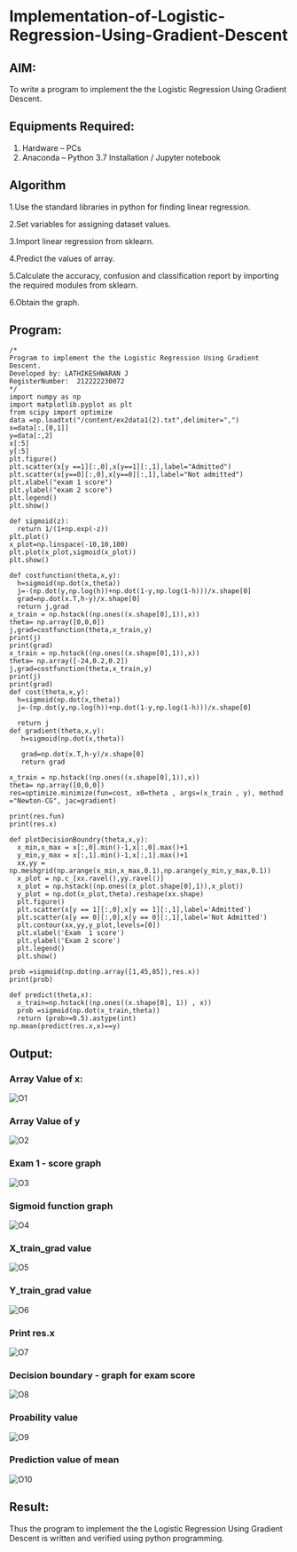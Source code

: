 # Implementation-of-Logistic-Regression-Using-Gradient-Descent

## AIM:
To write a program to implement the the Logistic Regression Using Gradient Descent.

## Equipments Required:
1. Hardware – PCs
2. Anaconda – Python 3.7 Installation / Jupyter notebook

## Algorithm
 1.Use the standard libraries in python for finding linear regression.
 
 2.Set variables for assigning dataset values. 
 
 3.Import linear regression from sklearn. 
 
 4.Predict the values of array.
 
 5.Calculate the accuracy, confusion and classification report by importing the required modules from sklearn.
 
 6.Obtain the graph.
## Program:
```
/*
Program to implement the the Logistic Regression Using Gradient Descent.
Developed by: LATHIKESHWARAN J
RegisterNumber:  212222230072
*/
import numpy as np
import matplotlib.pyplot as plt
from scipy import optimize
data =np.loadtxt("/content/ex2data1(2).txt",delimiter=",")
x=data[:,[0,1]]
y=data[:,2]
x[:5]
y[:5]
plt.figure()
plt.scatter(x[y ==1][:,0],x[y==1][:,1],label="Admitted")
plt.scatter(x[y==0][:,0],x[y==0][:,1],label="Not admitted")
plt.xlabel("exam 1 score")
plt.ylabel("exam 2 score")
plt.legend()
plt.show()

def sigmoid(z):
  return 1/(1+np.exp(-z))
plt.plot()
x_plot=np.linspace(-10,10,100)
plt.plot(x_plot,sigmoid(x_plot))
plt.show()

def costfunction(theta,x,y):
  h=sigmoid(np.dot(x,theta))
  j=-(np.dot(y,np.log(h))+np.dot(1-y,np.log(1-h)))/x.shape[0]
  grad=np.dot(x.T,h-y)/x.shape[0]
  return j,grad
x_train = np.hstack((np.ones((x.shape[0],1)),x))
theta= np.array([0,0,0])
j,grad=costfunction(theta,x_train,y)
print(j)
print(grad)
x_train = np.hstack((np.ones((x.shape[0],1)),x))
theta= np.array([-24,0.2,0.2])
j,grad=costfunction(theta,x_train,y)
print(j)
print(grad)
def cost(theta,x,y):
  h=sigmoid(np.dot(x,theta))
  j=-(np.dot(y,np.log(h))+np.dot(1-y,np.log(1-h)))/x.shape[0]

  return j
def gradient(theta,x,y):
   h=sigmoid(np.dot(x,theta))
  
   grad=np.dot(x.T,h-y)/x.shape[0]
   return grad  
   
x_train = np.hstack((np.ones((x.shape[0],1)),x))
theta= np.array([0,0,0])
res=optimize.minimize(fun=cost, x0=theta , args=(x_train , y), method ="Newton-CG", jac=gradient)

print(res.fun)
print(res.x)
  
def plotDecisionBoundry(theta,x,y):
  x_min,x_max = x[:,0].min()-1,x[:,0].max()+1
  y_min,y_max = x[:,1].min()-1,x[:,1].max()+1
  xx,yy = np.meshgrid(np.arange(x_min,x_max,0.1),np.arange(y_min,y_max,0.1))
  x_plot = np.c_[xx.ravel(),yy.ravel()]
  x_plot = np.hstack((np.ones((x_plot.shape[0],1)),x_plot))
  y_plot = np.dot(x_plot,theta).reshape(xx.shape)
  plt.figure()
  plt.scatter(x[y == 1][:,0],x[y == 1][:,1],label='Admitted')
  plt.scatter(x[y == 0][:,0],x[y == 0][:,1],label='Not Admitted')
  plt.contour(xx,yy,y_plot,levels=[0])
  plt.xlabel('Exam  1 score')
  plt.ylabel('Exam 2 score')
  plt.legend()
  plt.show()
  
prob =sigmoid(np.dot(np.array([1,45,85]),res.x))
print(prob)

def predict(theta,x):
  x_train=np.hstack((np.ones((x.shape[0], 1)) , x))
  prob =sigmoid(np.dot(x_train,theta))
  return (prob>=0.5).astype(int)
np.mean(predict(res.x,x)==y)  

```

## Output:
### Array Value of x:
![O1](https://github.com/LATHIKESHWARAN/-Implementation-of-Logistic-Regression-Using-Gradient-Descent/assets/119393556/3899ecfa-033b-445b-9e6a-38559424cfcb)
### Array Value of y
![O2](https://github.com/LATHIKESHWARAN/-Implementation-of-Logistic-Regression-Using-Gradient-Descent/assets/119393556/29ed5888-f261-4554-81a4-f9ba8d036161)
### Exam 1 - score graph
![O3](https://github.com/LATHIKESHWARAN/-Implementation-of-Logistic-Regression-Using-Gradient-Descent/assets/119393556/61b318aa-85b8-444f-856b-70fa9c4d9450)
### Sigmoid function graph
![O4](https://github.com/LATHIKESHWARAN/-Implementation-of-Logistic-Regression-Using-Gradient-Descent/assets/119393556/d830844b-4264-4735-99ae-0032a3bd92bf)
### X_train_grad value
![O5](https://github.com/LATHIKESHWARAN/-Implementation-of-Logistic-Regression-Using-Gradient-Descent/assets/119393556/49360f8b-fc70-40cf-a05d-e81e15551e51)
### Y_train_grad value
![O6](https://github.com/LATHIKESHWARAN/-Implementation-of-Logistic-Regression-Using-Gradient-Descent/assets/119393556/c09d746a-fd08-403e-a6e1-b7999ddcc3c1)
### Print res.x
![O7](https://github.com/LATHIKESHWARAN/-Implementation-of-Logistic-Regression-Using-Gradient-Descent/assets/119393556/4478f33c-9101-4ca8-9d8f-6fc8a51372aa)
### Decision boundary - graph for exam score
![O8](https://github.com/LATHIKESHWARAN/-Implementation-of-Logistic-Regression-Using-Gradient-Descent/assets/119393556/a4e18186-8d46-401c-860e-b49704b1e585)
### Proability value
![O9](https://github.com/LATHIKESHWARAN/-Implementation-of-Logistic-Regression-Using-Gradient-Descent/assets/119393556/cf07a3f6-7461-4c35-afab-b5c3a091572e)
### Prediction value of mean
![O10](https://github.com/LATHIKESHWARAN/-Implementation-of-Logistic-Regression-Using-Gradient-Descent/assets/119393556/48b2d08b-7638-424d-820c-c34b34f1f63d)



## Result:
Thus the program to implement the the Logistic Regression Using Gradient Descent is written and verified using python programming.

